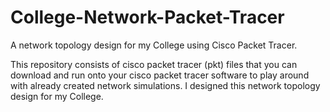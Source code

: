 # College-Network-Packet-Tracer
A network topology design for my College using Cisco Packet Tracer.

This repository consists of cisco packet tracer (pkt) files that you can download and run onto your cisco packet tracer software to play around with already created network simulations. I designed this network topology design for my College.
